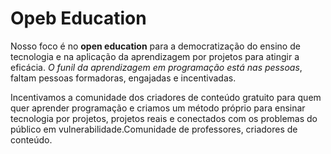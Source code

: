 # Opeb Education

Nosso foco é no **open education** para a democratização do ensino de tecnologia e na aplicação da aprendizagem por projetos para atingir a eficácia. *O funil da aprendizagem em programação está nas pessoas*, faltam pessoas formadoras, engajadas e incentivadas.

Incentivamos a comunidade dos criadores de conteúdo gratuito para quem quer aprender programação e criamos um método próprio para ensinar tecnologia por projetos, projetos reais e conectados com os problemas do público em vulnerabilidade.Comunidade de professores, criadores de conteúdo.
